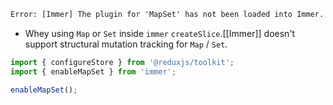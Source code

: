 ```txt
Error: [Immer] The plugin for 'MapSet' has not been loaded into Immer. To enable the plugin, import and call `enableMapSet()` when initializing your application.
```
- Whey using `Map` or `Set` inside `immer` `createSlice`.[[Immer]] doesn't support structural mutation tracking for `Map` / `Set`.

```js
import { configureStore } from '@reduxjs/toolkit';
import { enableMapSet } from 'immer';

enableMapSet();

```